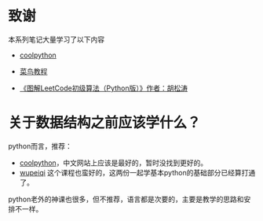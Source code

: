 # 致谢

本系列笔记大量学习了以下内容
- [coolpython](http://www.coolpython.net/python_primary/python_primary_tutorial.html)

- [菜鸟教程](https://www.runoob.com/python3/python3-tutorial.html)

- [《图解LeetCode初级算法（Python版）》作者：胡松涛](https://book.douban.com/subject/34923812/)

# 关于数据结构之前应该学什么？

  

python而言，推荐：

- [coolpython](http://www.coolpython.net/python_primary/python_primary_tutorial.html)，中文网站上应该是最好的，暂时没找到更好的。
- [wupeiqi](https://github.com/WuPeiqi/python_course) 这个课程也蛮好的，这两份一起学基本python的基础部分已经算打通了。

python老外的神课也很多，但不推荐，语言都是次要的，主要是教学的思路和安排不一样。



